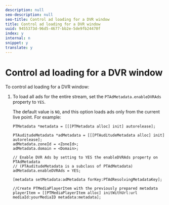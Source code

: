 ```yaml
---
description: null
seo-description: null
seo-title: Control ad loading for a DVR window
title: Control ad loading for a DVR window
uuid: 9455373d-96d5-4677-bb2e-5de9fb24470f
index: y
internal: n
snippet: y
translate: y
---
```


# Control ad loading for a DVR window

To control ad loading for a DVR window: 

1. To load all ads for the entire stream, set the `PTAdMetadata.enableDVRAds` property to `YES`.

   The default value is `NO`, and this option loads ads only from the current live point. For example: 

   ```
   PTMetadata *metadata = [[[PTMetadata alloc] init] autorelease]; 
    
   PTAuditudeMetadata *adMetadata = [[[PTAuditudeMetadata alloc] init] autorelease];  
   adMetadata.zoneId = <ZoneId>; 
   adMetadata.domain = <Domain>; 
    
   // Enable DVR Ads by setting to YES the enableDVRAds property on PTAdMetadata  
   // (PTAuditudeMetadata is a subclass of PTAdMetadata)  
   adMetadata.enableDVRAds = YES; 
    
   [metadata setMetadata:adMetadata forKey:PTAdResolvingMetadataKey]; 
    
   //Create PTMediaPlayerItem with the previously prepared metadata    
   playerItem = [[PTMediaPlayerItem alloc] initWithUrl:url mediaId:yourMediaID metadata:metadata]; 
   
   ```


